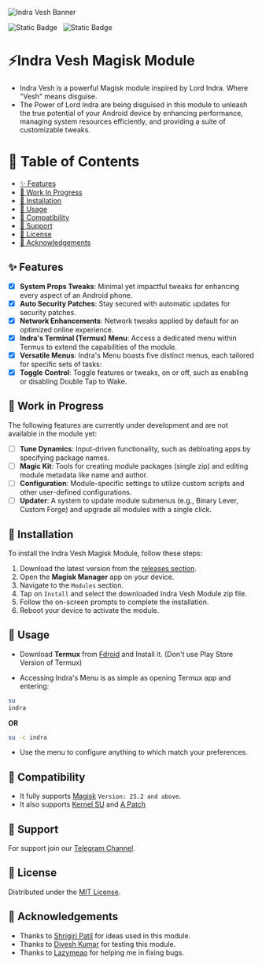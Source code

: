 ![Indra Vesh Banner](https://imgur.com/B6CTkgK.png)

![Static Badge](https://img.shields.io/badge/Download-Vajra-green?style=for-the-badge&label=Download&labelColor=light-grey&color=green&link=https%3A%2F%2Fgithub.com%2FFlaxCube%2FIndra-Vesh%2Freleases%2Ftag%2FVAJRA) &nbsp;
![Static Badge](https://img.shields.io/badge/Support-lightblue?style=for-the-badge&logo=telegram&link=https%3A%2F%2Ft.me%2Frmx_3_pro)


# ⚡Indra Vesh Magisk Module 

- Indra Vesh is a powerful Magisk module inspired by Lord Indra. Where "Vesh" means disguise. 
- The Power of Lord Indra are being disguised in this module to unleash the true potential of your Android device by enhancing performance, managing system resources efficiently, and providing a suite of customizable tweaks.

# 📑 Table of Contents
- [✨ Features](#-features)
- [🚧 Work In Progress](#-work-in-progress)
- [🧰 Installation](#-installation)
- [📖 Usage](#-usage)
- [🔧 Compatibility](#-compatibility)
- [💬 Support](#-support)
- [📜 License](#-license)
- [💖 Acknowledgements](#-acknowledgements)

## ✨ Features
- [x]  **System Props Tweaks**: Minimal yet impactful tweaks for enhancing every aspect of an Android phone.
- [x]  **Auto Security Patches**: Stay secured with automatic updates for security patches.
- [x]  **Network Enhancements**: Network tweaks applied by default for an optimized online experience.
- [x]  **Indra's Terminal (Termux) Menu**: Access a dedicated menu within Termux to extend the capabilities of the module.
- [x]  **Versatile Menus**: Indra's Menu boasts five distinct menus, each tailored for specific sets of tasks:
  - [x]  **Toggle Control**: Toggle features or tweaks, on or off, such as enabling or disabling Double Tap to Wake.

## 🚧 Work in Progress
The following features are currently under development and are not available in the module yet:

- [ ]  **Tune Dynamics**: Input-driven functionality, such as debloating apps by specifying package names.
- [ ]  **Magic Kit**: Tools for creating module packages (single zip) and editing module metadata like name and author.
- [ ]  **Configuration**: Module-specific settings to utilize custom scripts and other user-defined configurations.
- [ ]  **Updater**: A system to update module submenus (e.g., Binary Lever, Custom Forge) and upgrade all modules with a single click.

## 🧰 Installation
To install the Indra Vesh Magisk Module, follow these steps:

1. Download the latest version from the [releases section](https://github.com/FlaxCube/Indra-Vesh/releases).
2. Open the **Magisk Manager** app on your device.
3. Navigate to the `Modules` section.
4. Tap on `Install` and select the downloaded Indra Vesh Module zip file.
5. Follow the on-screen prompts to complete the installation.
6. Reboot your device to activate the module.

## 📖 Usage
- Download **Termux** from [Fdroid](https://f-droid.org/en/packages/com.termux/) and Install it. (Don't use Play Store Version of Termux)

- Accessing Indra's Menu is as simple as opening Termux app and entering:
```bash
su
indra
```

**OR**

```bash
su -c indra
```

- Use the menu to configure anything to which match your preferences.



## 🔧 Compatibility
- It fully supports [Magisk](https://github.com/topjohnwu/Magisk) ```Version: 25.2 and above```.
- It also supports [Kernel SU](https://github.com/tiann/KernelSU) and [A Patch](https://github.com/bmax121/APatch)

## 💬 Support
For support join our [Telegram Channel](https://telegram.me/flaxcubegaming).

## 📜 License
Distributed under the [MIT License](https://choosealicense.com/licenses/mit/).

## 💖 Acknowledgements
 - Thanks to [Shrigiri Patil](https://telegram.me/BosadBillaHun) for ideas used in this module.
 - Thanks to [Divesh Kumar](https://telegram.me/DIV3SH_KUMAR) for testing this module.
 - Thanks to [Lazymeao](https://telegram.me/lazymeao) for helping me in fixing bugs.
